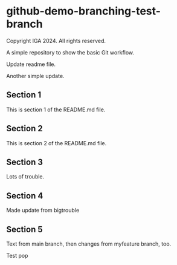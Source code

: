 # github-demo-branching-test-branch

Copyright IGA 2024. All rights reserved.

A simple repository to show the basic Git workflow.

Update readme file.

Another simple update.

## Section 1
This is section 1 of the README.md file.

## Section 2
This is section 2 of the README.md file.

## Section 3
Lots of trouble.

## Section 4
Made update from bigtrouble

## Section 5
Text from main branch, then changes from myfeature branch, too.

Test pop